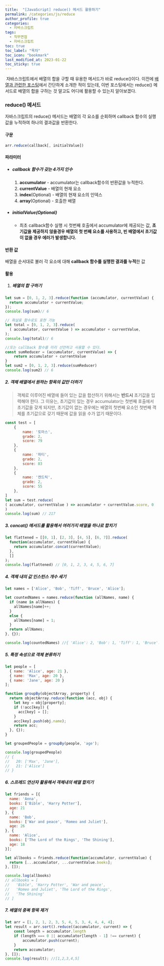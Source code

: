 ```yaml
---
title:  "[JavaScript] reduce() 메서드 활용하기"
permalink: /categories/js/reduce
author_profile: true
categories:
  - 자바스크립트
tags:
  - 직무면접
  - 자바스크립트
toc: true
toc_label: "목차"
toc_icon: "bookmark"
last_modified_at: 2023-01-22
toc_sticky: true
---
```


​	자바스크립트에서 배열의 합을 구할 때 유용한 메서드가 바로 reduce()이다. 이전에 [배열과 관련한 포스팅](https://devsjin.github.io/categories/js/array#arrayreducecallbackacc-element-indexarray-initialvalue)에서 간단하게 소개한 적이 있는데, 이번 포스팅에서는 reduce() 메서드로 배열의 합을 구하는 것 말고도 어디에 활용할 수 있는지 알아보겠다.



### **reduce() 메서드**

자바스크립트의 reduce() 메서드는 배열의 각 요소를 순회하며 callback 함수의 실행 값을 누적하여 하나의 결과값을 반환한다.



#### 구문

```js
arr.reduce(callback[, initialValue])
```



#### 파라미터

- ##### **callback 함수**가 갖는 4가지 인수

  1. **accumulator** - accumulator는 callback함수의 반환값을 누적한다.
  2. **currentValue** - 배열의 현재 요소
  3. **index**(Optional) - 배열의 현재 요소의 인덱스
  4. **array**(Optional) - 호출한 배열

- ##### initialValue(Optional)

  - 최초 callback함수 실행 시 첫번째 호출에서 accumulator에 제공되는 값, **초기값을 제공하지 않을경우 배열의 첫 번째 요소를 사용하고, 빈 배열에서 초기값이 없을 경우 에러가 발생합니다.**



#### 반환 값

배열을 순서대로 불러 각 요소에 대해 **callback 함수를 실행한 결과를 누적**한 값



#### 활용

1. ##### 배열의 합 구하기

```js
let sum = [0, 1, 2, 3].reduce(function (accumulator, currentValue) {
  return accumulator + currentValue;
});
console.log(sum)// 6

// 화살표 함수로도 표현 가능
let total = [0, 1, 2, 3].reduce(
  ( accumulator, currentValue ) => accumulator + currentValue,
);
console.log(total)// 6

//또는 callback 함수를 미리 선언하고 사용할 수 있다.
const sumReducer = (accumulator, currentValue) => {
    return accumulator + currentValue
}
let sum2 = [0, 1, 2, 3].reduce(sumReducer)
console.log(sum2) // 6
```



##### 2. 객체 배열에서 원하는 항목의 값만 더하기

> 객체로 이루어진 배열에 들어 있는 값을 합산하기 위해서는 **반드시** 초기값을 입력해야 한다. 그 이유는, 초기값이 있는 경우 accumulator는 첫번째 호출에서 초기값을 갖게 되지만, 초기값이 없는 경우에는 배열의 첫번째 요소인 첫번째 객체를 초기값으로 갖기 때문에 값을 읽을 수가 없기 때문이다.

```js
const test = [
    {
        name: '토마스',
        grade: 2,
        score: 79        
    },
    {
        name: '파티',
        grade: 2,
        score: 83        
    },
    {
        name: '켄드릭',
        grade: 2,
        score: 55        
    },
]
let sum = test.reduce(
( accumulator, currentValue ) => accumulator + currentValue.score, 0
)
console.log(sum) // 217
```



##### 3. concat() 메서드를 활용해서 여러가지 배열을 하나로 합치기

```js
let flattened = [[0, 1], [2, 3], [4, 5], [6, 7]].reduce(
  function(accumulator, currentValue) {
    return accumulator.concat(currentValue);
  },
  []
);
console.log(flattened) // [0, 1, 2, 3, 4, 5, 6, 7]
```



##### 4. 객체 내의 값 인스턴스 개수 세기

```js
let names = ['Alice', 'Bob', 'Tiff', 'Bruce', 'Alice'];

let countedNames = names.reduce(function (allNames, name) {
  if (name in allNames) {
    allNames[name]++;
  }
  else {
    allNames[name] = 1;
  }
  return allNames;
}, {});

console.log(countedNames) //{ 'Alice': 2, 'Bob': 1, 'Tiff': 1, 'Bruce': 1 }
```



##### 5. 특정 속성으로 객체 분류하기

```js
let people = [
  { name: 'Alice', age: 21 },
  { name: 'Max', age: 20 },
  { name: 'Jane', age: 20 }
];

function groupBy(objectArray, property) {
  return objectArray.reduce(function (acc, obj) {
    let key = obj[property];
    if (!acc[key]) {
      acc[key] = [];
    }
    acc[key].push(obj.name);
    return acc;
  }, {});
}

let groupedPeople = groupBy(people, 'age');

console.log(groupedPeople)
// {
//   20: ['Max', 'Jane'],
//   21: ['Alice']
// }
```



##### 6. 스프레드 연산자 활용해서 객체내의 배열 합치기

```js
let friends = [{
  name: 'Anna',
  books: ['Bible', 'Harry Potter'],
  age: 21
}, {
  name: 'Bob',
  books: ['War and peace', 'Romeo and Juliet'],
  age: 26
}, {
  name: 'Alice',
  books: ['The Lord of the Rings', 'The Shining'],
  age: 18
}];

let allbooks = friends.reduce(function(accumulator, currentValue) {
  return [...accumulator, ...currentValue.books];
}, []);

console.log(allbooks)
// allbooks = [
//   'Bible', 'Harry Potter', 'War and peace',
//   'Romeo and Juliet', 'The Lord of the Rings',
//   'The Shining'
// ]
```



##### 7. 배열의 중복 항목 제거

```js
let arr = [1, 2, 1, 2, 3, 5, 4, 5, 3, 4, 4, 4, 4];
let result = arr.sort().reduce((accumulator, current) => {
    const length = accumulator.length
    if (length === 0 || accumulator[length - 1] !== current) {
        accumulator.push(current);
    }
    return accumulator;
}, []);
console.log(result); //[1,2,3,4,5]
```


